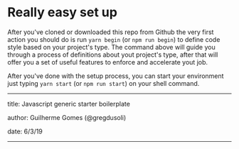 # Really easy set up

After you've cloned or downloaded this repo from Github the very first action you should do is run ```yarn begin``` (or ```npm run begin```) to define code style based on your project's type. The command above will guide you through a process of definitions about yout project's type, after that will offer you a set of useful features to enforce and accelerate yout job.

After you've done with the setup process, you can start your environment just typing ```yarn start``` (or ```npm run start```) on your shell command.

___
title: Javascript generic starter boilerplate

author: Guilherme Gomes (@gregdusoli)

date: 6/3/19
___
